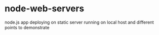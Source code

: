 # node-web-servers
node.js app deploying on static server running on local host and different points to demonstrate
